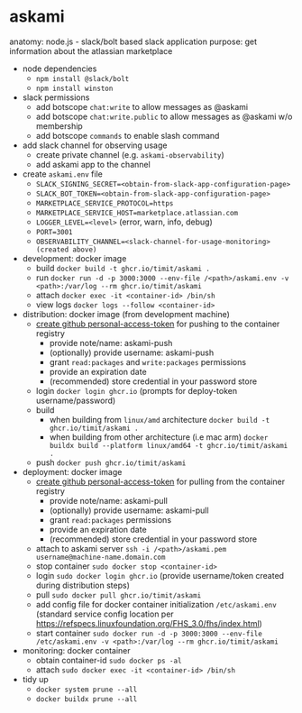 # askami

anatomy: node.js - slack/bolt based slack application
purpose: get information about the atlassian marketplace

- node dependencies
    - `npm install @slack/bolt`
    - `npm install winston`
- slack permissions
    - add botscope `chat:write` to allow messages as @askami
    - add botscope `chat:write.public` to allow messages as @askami w/o membership
    - add botscope `commands` to enable slash command
- add slack channel for observing usage
    - create private channel (e.g. `askami-observability`)
    - add askami app to the channel
- create `askami.env` file
    - `SLACK_SIGNING_SECRET=<obtain-from-slack-app-configuration-page>`
    - `SLACK_BOT_TOKEN=<obtain-from-slack-app-configuration-page>`
    - `MARKETPLACE_SERVICE_PROTOCOL=https`
    - `MARKETPLACE_SERVICE_HOST=marketplace.atlassian.com`
    - `LOGGER_LEVEL=<level>` (error, warn, info, debug)
    - `PORT=3001`
    - `OBSERVABILITY_CHANNEL=<slack-channel-for-usage-monitoring> (created above)`
- development: docker image
    - build `docker build -t ghcr.io/timit/askami .`
    - run `docker run -d -p 3000:3000 --env-file /<path>/askami.env -v <path>:/var/log --rm ghcr.io/timit/askami`
    - attach `docker exec -it <container-id> /bin/sh`
    - view logs `docker logs --follow <container-id>`
- distribution: docker image (from development machine)
    - [create github personal-access-token](https://github.com/settings/tokens) for pushing to the container registry
        - provide note/name: askami-push
        - (optionally) provide username: askami-push
        - grant `read:packages` and `write:packages` permissions
        - provide an expiration date
        - (recommended) store credential in your password store
    - login `docker login ghcr.io` (prompts for deploy-token username/password)
    - build
        - when building from `linux/amd` architecture `docker build -t ghcr.io/timit/askami .`
        - when building from other architecture (i.e mac arm) `docker buildx build --platform linux/amd64 -t ghcr.io/timit/askami .`
    - push `docker push ghcr.io/timit/askami`
- deployment: docker image
    - [create github personal-access-token](https://github.com/settings/tokens) for pulling from the container registry
        - provide note/name: askami-pull
        - (optionally) provide username: askami-pull
        - grant `read:packages` permissions
        - provide an expiration date
        - (recommended) store credential in your password store
    - attach to askami server `ssh -i /<path>/askami.pem username@machine-name.domain.com`
    - stop container `sudo docker stop <container-id>`
    - login `sudo docker login ghcr.io` (provide username/token created during distribution steps)
    - pull `sudo docker pull ghcr.io/timit/askami`
    - add config file for docker container initialization `/etc/askami.env` (standard service config location per https://refspecs.linuxfoundation.org/FHS_3.0/fhs/index.html)
    - start container `sudo docker run -d -p 3000:3000 --env-file /etc/askami.env -v <path>:/var/log --rm ghcr.io/timit/askami`
- monitoring: docker container
    - obtain container-id `sudo docker ps -al`
    - attach `sudo docker exec -it <container-id> /bin/sh`
- tidy up
    - `docker system prune --all`
    - `docker buildx prune --all`
